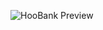 ![HooBank Preview](https://github.com/Usef-Aly/Hoobank/assets/152383333/80f1ff83-d84f-4b68-8ccc-521bb5b958cb)
